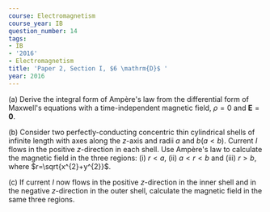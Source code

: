 ```yaml
---
course: Electromagnetism
course_year: IB
question_number: 14
tags:
- IB
- '2016'
- Electromagnetism
title: 'Paper 2, Section I, $6 \mathrm{D}$ '
year: 2016
---
```




(a) Derive the integral form of Ampère's law from the differential form of Maxwell's equations with a time-independent magnetic field, $\rho=0$ and $\mathbf{E}=\mathbf{0}$.

(b) Consider two perfectly-conducting concentric thin cylindrical shells of infinite length with axes along the $z$-axis and radii $a$ and $b(a<b)$. Current $I$ flows in the positive $z$-direction in each shell. Use Ampère's law to calculate the magnetic field in the three regions: (i) $r<a$, (ii) $a<r<b$ and (iii) $r>b$, where $r=\sqrt{x^{2}+y^{2}}$.

(c) If current $I$ now flows in the positive $z$-direction in the inner shell and in the negative $z$-direction in the outer shell, calculate the magnetic field in the same three regions.